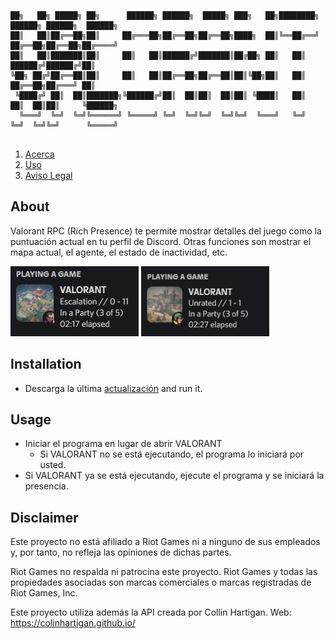 ```

██╗   ██╗ █████╗ ██╗      ██████╗ ██████╗  █████╗ ███╗   ██╗████████╗    ██████╗ ██████╗  ██████╗
██║   ██║██╔══██╗██║     ██╔═══██╗██╔══██╗██╔══██╗████╗  ██║╚══██╔══╝    ██╔══██╗██╔══██╗██╔════╝
██║   ██║███████║██║     ██║   ██║██████╔╝███████║██╔██╗ ██║   ██║       ██████╔╝██████╔╝██║     
╚██╗ ██╔╝██╔══██║██║     ██║   ██║██╔══██╗██╔══██║██║╚██╗██║   ██║       ██╔══██╗██╔═══╝ ██║     
 ╚████╔╝ ██║  ██║███████╗╚██████╔╝██║  ██║██║  ██║██║ ╚████║   ██║       ██║  ██║██║     ╚██████╗
  ╚═══╝  ╚═╝  ╚═╝╚══════╝ ╚═════╝ ╚═╝  ╚═╝╚═╝  ╚═╝╚═╝  ╚═══╝   ╚═╝       ╚═╝  ╚═╝╚═╝      ╚═════╝
                                                                                                        
```

  <ol>  
    <li><a href="#about">Acerca</li>
    <li><a href="#usage">Uso</a></li>
    <li><a href="#disclaimer">Aviso Legal</a></li>
  </ol>
 
 
## About


 Valorant RPC (Rich Presence) te permite mostrar detalles del juego como la puntuación actual en tu perfil de Discord. Otras funciones son mostrar el mapa actual, el agente, el estado de inactividad, etc.

 
 <a>
    <img src="assets/Demo1.png" alt="Demo" width="205" height="112">
    <img src="assets/Demo2.png" alt="Demo" width="205" height="112">

 </a>

 
 
## Installation

 - Descarga la última [actualización](https://github.com/korahx365/valrpc/releases/latest/download/valrpc.exe) and run it.

 
 
## Usage

 - Iniciar el programa en lugar de abrir VALORANT
     - Si VALORANT no se está ejecutando, el programa lo iniciará por usted.
 - Si VALORANT ya se está ejecutando, ejecute el programa y se iniciará la presencia.


 
## Disclaimer 

 Este proyecto no está afiliado a Riot Games ni a ninguno de sus empleados y, por tanto, no refleja las opiniones de dichas partes.
 
 Riot Games no respalda ni patrocina este proyecto. Riot Games y todas las propiedades asociadas son marcas comerciales o marcas registradas de Riot Games, Inc.

 Este proyecto utiliza además la API creada por Collin Hartigan. Web: https://colinhartigan.github.io/


